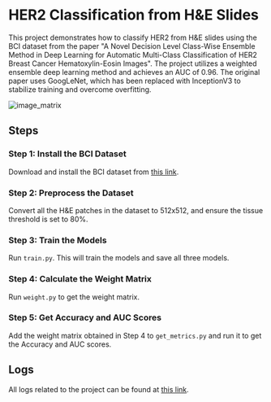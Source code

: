 # HER2 Classification from H&E Slides

This project demonstrates how to classify HER2 from H&E slides using the BCI dataset from the paper "A Novel Decision Level Class-Wise Ensemble Method in Deep Learning for Automatic Multi-Class Classification of HER2 Breast Cancer Hematoxylin-Eosin Images". The project utilizes a weighted ensemble deep learning method and achieves an AUC of 0.96. The original paper uses GoogLeNet, which has been replaced with InceptionV3 to stabilize training and overcome overfitting.

![image_matrix](https://github.com/user-attachments/assets/47e136f5-10af-41e4-b2c3-2307fe4bd565)

## Steps

### Step 1: Install the BCI Dataset
Download and install the BCI dataset from [this link](https://github.com/bupt-ai-cz/BCI).

### Step 2: Preprocess the Dataset
Convert all the H&E patches in the dataset to 512x512, and ensure the tissue threshold is set to 80%.

### Step 3: Train the Models
Run `train.py`. This will train the models and save all three models.

### Step 4: Calculate the Weight Matrix
Run `weight.py` to get the weight matrix.

### Step 5: Get Accuracy and AUC Scores
Add the weight matrix obtained in Step 4 to `get_metrics.py` and run it to get the Accuracy and AUC scores.

## Logs
All logs related to the project can be found at [this link](https://wandb.ai/shash100/HER2_pateel_3_DA_inceptionv3_with_stain?nw=nwusershash05).


